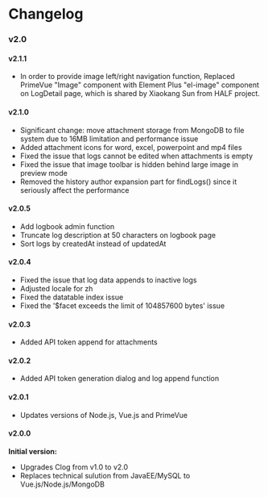 # Changelog

### v2.0

#### v2.1.1

- In order to provide image left/right navigation function, Replaced PrimeVue "Image" component with Element Plus "el-image" component on LogDetail page, which is shared by Xiaokang Sun from HALF project.

#### v2.1.0

- Significant change: move attachment storage from MongoDB to file system due to 16MB limitation and performance issue
- Added attachment icons for word, excel, powerpoint and mp4 files
- Fixed the issue that logs cannot be edited when attachments is empty
- Fixed the issue that image toolbar is hidden behind large image in preview mode
- Removed the history author expansion part for findLogs() since it seriously affect the performance

#### v2.0.5

- Add logbook admin function
- Truncate log description at 50 characters on logbook page
- Sort logs by createdAt instead of updatedAt

#### v2.0.4

- Fixed the issue that log data appends to inactive logs
- Adjusted locale for zh
- Fixed the datatable index issue
- Fixed the '$facet exceeds the limit of 104857600 bytes' issue

#### v2.0.3

- Added API token append for attachments

#### v2.0.2

- Added API token generation dialog and log append function

#### v2.0.1

- Updates versions of Node.js, Vue.js and PrimeVue

#### v2.0.0

**Initial version:**

- Upgrades Clog from v1.0 to v2.0
- Replaces technical sulution from JavaEE/MySQL to Vue.js/Node.js/MongoDB